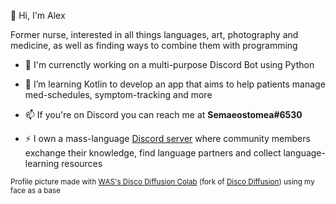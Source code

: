 👋 Hi, I'm Alex

Former nurse, interested in all things languages, art, photography and medicine, as well as finding ways to combine them with programming

- 🔭 I'm currenctly working on a multi-purpose Discord Bot using Python

- 🌱 I’m learning Kotlin to develop an app that aims to help patients manage med-schedules, symptom-tracking and more

- 📫 If you're on Discord you can reach me at **Semaeostomea#6530**

- ⚡ I own a mass-language [Discord server](https://discord.gg/t2zGmrmbAK) where community members exchange their knowledge, find language partners and collect language-learning resources

<sub> Profile picture made with [WAS's Disco Diffusion Colab](https://rebrand.ly/portrait-playground) (fork of [Disco Diffusion](https://colab.research.google.com/github/alembics/disco-diffusion/blob/main/Disco_Diffusion.ipynb)) using my face as a base </sub>

<!--
**semaeostomea/semaeostomea** is a ✨ _special_ ✨ repository because its `README.md` (this file) appears on your GitHub profile.

Here are some ideas to get you started:

- 🔭 I’m currently working on ...
- 🌱 I’m currently learning ...
- 👯 I’m looking to collaborate on ...
- 🤔 I’m looking for help with ...
- 💬 Ask me about ...
- 📫 How to reach me: ...
 ...
- ⚡ Fun fact: ...
-->
